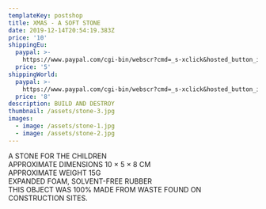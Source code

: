 ```yaml
---
templateKey: postshop
title: XMAS - A SOFT STONE
date: 2019-12-14T20:54:19.383Z
price: '10'
shippingEu:
  paypal: >-
    https://www.paypal.com/cgi-bin/webscr?cmd=_s-xclick&hosted_button_id=ZDFYHHT4TTR8W
  price: '5'
shippingWorld:
  paypal: >-
    https://www.paypal.com/cgi-bin/webscr?cmd=_s-xclick&hosted_button_id=VYHP78ZY53ESE
  price: '8'
description: BUILD AND DESTROY
thumbnail: /assets/stone-3.jpg
images:
  - image: /assets/stone-1.jpg
  - image: /assets/stone-2.jpg
---
```

A STONE FOR THE CHILDREN
\
APPROXIMATE DIMENSIONS 10 × 5 × 8 CM
\
APPROXIMATE WEIGHT 15G
\
EXPANDED FOAM, SOLVENT-FREE RUBBER
\
THIS OBJECT WAS 100% MADE FROM WASTE FOUND ON CONSTRUCTION SITES.

